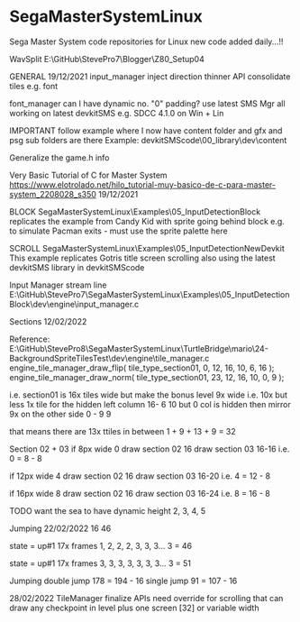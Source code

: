 # SegaMasterSystemLinux
Sega Master System code repositories for Linux
new code added daily...!!

WavSplit
E:\GitHub\StevePro7\Blogger\Z80\_Setup04

GENERAL
19/12/2021
input_manager	inject direction	thinner API
consolidate tiles	e.g. font

font_manager	can I have dynamic no. "0" padding?
use latest SMS Mgr
all working on latest devkitSMS e.g. SDCC 4.1.0
on Win + Lin

IMPORTANT
follow example where I now have content folder
and gfx and psg sub folders are there
Example:
devkitSMScode\00_library\dev\content

Generalize the game.h info


Very Basic Tutorial of C for Master System
https://www.elotrolado.net/hilo_tutorial-muy-basico-de-c-para-master-system_2208028_s350
19/12/2021


BLOCK
SegaMasterSystemLinux\Examples\05_InputDetectionBlock
replicates the example from Candy Kid with sprite going behind block
e.g. to simulate Pacman exits - must use the sprite palette here


SCROLL
SegaMasterSystemLinux\Examples\05_InputDetectionNewDevkit
This example replicates Gotris title screen scrolling
also using the latest devkitSMS library in devkitSMScode


Input Manager	stream line
E:\GitHub\StevePro7\SegaMasterSystemLinux\Examples\05_InputDetectionBlock\dev\engine\input_manager.c


Sections
12/02/2022

Reference:
E:\GitHub\StevePro8\SegaMasterSystemLinux\TurtleBridge\mario\24-BackgroundSpriteTilesTest\dev\engine\tile_manager.c
	engine_tile_manager_draw_flip( tile_type_section01,  0, 12, 16, 10, 6, 16 );
	engine_tile_manager_draw_norm( tile_type_section01, 23, 12, 16, 10, 0, 9 );

i.e.
section01 is 16x tiles wide but make the bonus level 9x wide
i.e. 10x but less 1x tile for the hidden left column 	16- 6	10	but 0 col is hidden
then mirror 9x on the other side						0 - 9	9

that means there are 13x ttiles in between
1 + 9 + 13 + 9 = 32


Section 02 + 03
if 8px wide			 0
draw section 02		16
draw section 03		16-16	i.e.	0 = 8 - 8

if 12px wide		 4
draw section 02		16
draw section 03		16-20	i.e.	4 = 12 - 8

if 16px wide		 8
draw section 02		16
draw section 03		16-24	i.e.	8 = 16 - 8


TODO
want the sea to have dynamic height
2, 3, 4, 5


Jumping
22/02/2022
16	46

state = up#1
17x frames
1, 2, 2, 2, 3, 3, 3... 3 = 46

state = up#1
17x frames
3, 3, 3, 3, 3, 3, 3... 3 = 51


Jumping
double jump	178	= 194 - 16
single jump	 91 = 107 - 16



28/02/2022
TileManager	finalize APIs
need override for scrolling that can draw any checkpoint in level plus one screen [32] or variable width